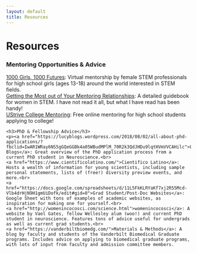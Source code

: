 ```yaml
---
layout: default
title: Resources
---
```

<div class="post">
	<h1 class="pageTitle">Resources</h1>
	<h3>Mentoring Opportunities & Advice</h3>
	<p><a href="https://www.nyas.org/programs/global-stem-alliance/1000-girls-1000-futures/">1000 Girls, 1000 Futures</a>: Virtual mentorship by female STEM professionals for high school girls (ages 13-18) around the world interested in STEM fields.<br>
	<a href="https://books.google.jo/books?id=BMBKb8fOBY4C&lpg=PR7&ots=qPnQEFUYJV&dq=Getting%20the%20Most%20out%20of%20Your%20Mentoring%20Relationships%3A%20A%20Handbook%20for%20Women&pg=PP1#v=onepage&q&f=false">Getting the Most out of Your Mentoring Relationships</a>: A detailed guidebook for women in STEM. I have not read it all, but what I have read has been handy!<br>
	<a href="https://www.ustrive.com/">UStrive College Mentoring</a>: Free online mentoring for high school students applying to college!
</p>

	<h3>PhD & Fellowship Advice</h3>
	<p><a href="https://lucyblogs.wordpress.com/2018/08/02/all-about-phd-applications/?fbclid=IwAR1WRay6NS5gGQeGGBk4a05WBudMPlM_70R2k3QdJHDu9lqtHVmVVCAHilc">Lucy Blogs</a>: Great overview of the PhD application process from a current PhD student in Neuroscience.<br>
	<a href="https://www.cientificolatino.com/">Cientifico Latino</a>: Hosts a wealth of information for young scientists, including sample personal statements, lists of (free!) diversity preview events, and more.<br>
	<a href="https://docs.google.com/spreadsheets/d/11L5FkKLRYaKf7xj2R55Mcd-Vlb4drHjN9H1gmUiDofk/edit#gid=0">Grad Student/Post-Doc Websites</a>: Google Sheet with tons of examples of academic websites, as inspiration for making one for yourself.<br>
	<a href="http://womenincocosci.com/science.html">womenincocosci</a>: A website by Vael Gates, fellow Wellesley alum (woo!) and current PhD student in neuroscience. Features tons of advice useful for undergrads as well as current grad students.<br>
	<a href="https://vanderbiltbiomedg.com/">Materials & Methods</a>: A blog by faculty and students of the Vanderbilt Biomedical Graduate programs. Includes advice on applying to biomedical graduate programs, with lots of input from faculty and admission committee members.
</p>


</div>